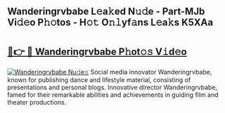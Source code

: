 ## Wanderingrvbabe L𝚎a𝚔ed N𝚞𝚍e - Part-MJb Vi𝚍𝚎o P𝚑𝚘tos - H𝚘𝚝 O𝚗𝚕yf𝚊ns L𝚎a𝚔s K5XAa

# <h2><a href="http://kf92a5.oniu.top/?m=Wanderingrvbabe">🔗👉 🔴 Wanderingrvbabe P𝚑ot𝚘𝚜 V𝚒d𝚎o</a></h2>

[![Wanderingrvbabe Nu𝚍e𝚜](https://i.imgur.com/0qMVB7G.gif)](http://kf92a5.oniu.top/?m=Wanderingrvbabe)
Social media innovator Wanderingrvbabe, known for publishing dance and lifestyle material, consisting of presentations and personal blogs. Innovative director Wanderingrvbabe, famed for their remarkable abilities and achievements in guiding film and theater productions.  
